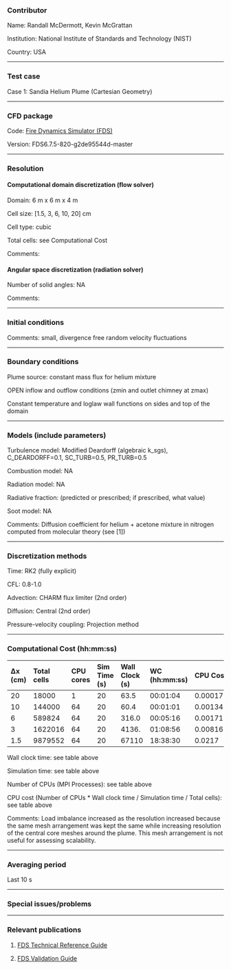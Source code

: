 ### Contributor
Name: Randall McDermott, Kevin McGrattan

Institution: National Institute of Standards and Technology (NIST)

Country: USA

------------------

### Test case

Case 1: Sandia Helium Plume (Cartesian Geometry)

------------------

### CFD package

Code: [Fire Dynamics Simulator (FDS)](https://github.com/firemodels/fds)

Version: FDS6.7.5-820-g2de95544d-master

------------------

### Resolution

#### Computational domain discretization (flow solver)

Domain:  6 m x 6 m x 4 m  

Cell size: [1.5, 3, 6, 10, 20] cm

Cell type: cubic

Total cells: see Computational Cost

Comments:

#### Angular space discretization (radiation solver)

Number of solid angles: NA

Comments:

------------------

### Initial conditions

Comments: small, divergence free random velocity fluctuations

------------------

### Boundary conditions

Plume source: constant mass flux for helium mixture  

OPEN inflow and outflow conditions  (zmin and outlet chimney at zmax)

Constant temperature and loglaw wall functions on sides and top of the domain

------------------

### Models (include parameters)

Turbulence model: Modified Deardorff (algebraic k_sgs), C_DEARDORFF=0.1, SC_TURB=0.5, PR_TURB=0.5

Combustion model: NA

Radiation model: NA

Radiative fraction: (predicted or prescribed; if prescribed, what value)

Soot model: NA

Comments: Diffusion coefficient for helium + acetone mixture in nitrogen computed from molecular theory (see [1])

------------------

### Discretization methods

Time: RK2 (fully explicit)

CFL: 0.8-1.0

Advection: CHARM flux limiter (2nd order)

Diffusion: Central (2nd order)

Pressure-velocity coupling: Projection method

------------------

### Computational Cost (hh:mm:ss)

| ∆x (cm) | Total cells | CPU cores | Sim Time (s) | Wall Clock (s) | WC (hh:mm:ss) | CPU Cost |
| :-------| :-----------| :-------- | :----------- | :------------- | :------------ | :------- |
| 20      | 18000       | 1         | 20           | 63.5           | 00:01:04      | 0.000176 |
| 10      | 144000      | 64        | 20           | 60.4           | 00:01:01      | 0.00134  |
| 6       | 589824      | 64        | 20           | 316.0          | 00:05:16      | 0.00171  |
| 3       | 1622016     | 64        | 20           | 4136.          | 01:08:56      | 0.00816  |
| 1.5     | 9879552     | 64        | 20           | 67110          | 18:38:30      | 0.0217   |

Wall clock time: see table above

Simulation time: see table above

Number of CPUs (MPI Processes): see table above

CPU cost (Number of CPUs * Wall clock time / Simulation time / Total cells): see table above

Comments: Load imbalance increased as the resolution increased because the same mesh arrangement was kept the same while increasing resolution of the central core meshes around the plume.  This mesh arrangement is not useful for assessing scalability.

------------------

### Averaging period

Last 10 s

------------------

### Special issues/problems

------------------

### Relevant publications

1. [FDS Technical Reference Guide](https://github.com/firemodels/fds/releases)

2. [FDS Validation Guide](https://github.com/firemodels/fds/releases)

